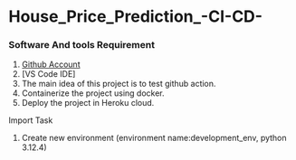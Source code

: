 # House_Price_Prediction_-CI-CD-

### Software And tools Requirement
1. [Github Account](https://github.com)
2. [VS Code IDE]
3. The main idea of this project is to test github action.
4. Containerize the project using docker.
5. Deploy the project in Heroku cloud.

Import Task
1. Create new environment (environment name:development_env, python 3.12.4)
